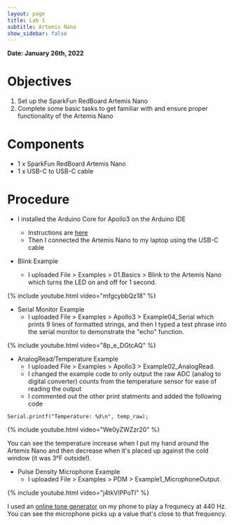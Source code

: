 ```yaml
---
layout: page
title: Lab 1
subtitle: Artemis Nano
show_sidebar: false
---
```


**Date: January 26th, 2022**

# Objectives
1. Set up the SparkFun RedBoard Artemis Nano
2. Complete some basic tasks to get familiar with and ensure proper functionality of the Artemis Nano

# Components
- 1 x SparkFun RedBoard Artemis Nano
- 1 x USB-C to USB-C cable

# Procedure
- I installed the Arduino Core for Apollo3 on the Arduino IDE
    - Instructions are [here](https://learn.sparkfun.com/tutorials/artemis-development-with-arduino?_ga=2.30055167.1151850962.1594648676-1889762036.1574524297&_gac=1.19903818.1593457111.Cj0KCQjwoub3BRC6ARIsABGhnyahkG7hU2v-0bSiAeprvZ7c9v0XEKYdVHIIi_-J-m5YLdDBMc2P_goaAtA4EALw_wcB)
    - Then I connected the Artemis Nano to my laptop using the USB-C cable

- Blink Example
    - I uploaded File > Examples > 01.Basics > Blink to the Artemis Nano which turns the LED on and off for 1 second.

{% include youtube.html video="mfgcybbQz18" %}

- Serial Monitor Example
    - I uploaded File > Examples > Apollo3 > Example04_Serial which prints 9 lines of formatted strings, and then I typed a test phrase into the serial monitor to demonstrate the "echo" function.

{% include youtube.html video="8p_e_DGtcAQ" %} 

- AnalogRead/Temperature Example
    - I uploaded File > Examples > Apollo3 > Example02_AnalogRead.
    - I changed the example code to only output the raw ADC (analog to digital converter) counts from the temperature sensor for ease of reading the output
    - I commented out the other print statments and added the following code
```
Serial.printf("Temperature: %d\n", temp_raw);
```
{% include youtube.html video="We0yZWZzr20" %} 

You can see the temperature increase when I put my hand around the Artemis Nano and then decrease when it's placed up against the cold window (it was 3&deg;F outside!). 

- Pulse Density Microphone Example
    - I uploaded File > Examples > PDM > Example1_MicrophoneOutput.

{% include youtube.html video="j4tkVlPPoTI" %} 

I used an [online tone generator](https://onlinetonegenerator.com/) on my phone to play a frequnecy at 440 Hz. You can see the microphone picks up a value that's close to that frequency.
